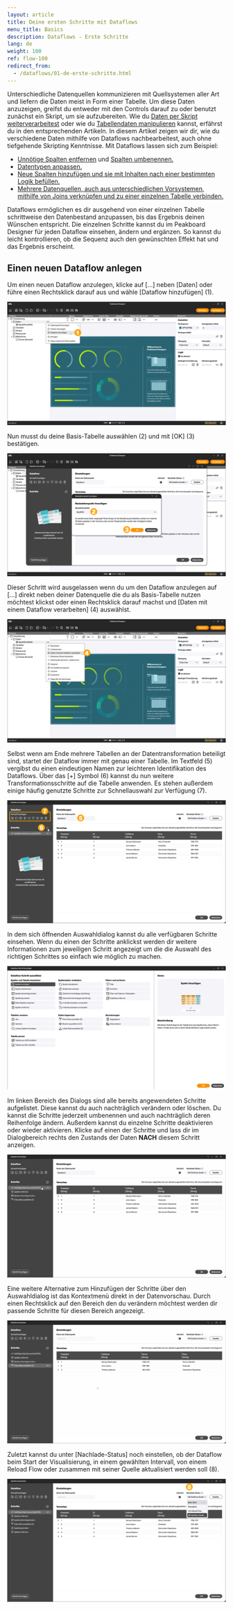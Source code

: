 ```yaml
---
layout: article
title: Deine ersten Schritte mit Dataflows
menu_title: Basics
description: Dataflows - Erste Schritte
lang: de
weight: 100
ref: flow-100
redirect_from:
  - /dataflows/01-de-erste-schritte.html
---
```


Unterschiedliche Datenquellen kommunizieren mit Quellsystemen aller Art und liefern die Daten meist in Form einer Tabelle.
Um diese Daten anzuzeigen, greifst du entweder mit den Controls darauf zu oder benutzt zunächst ein Skript, um sie aufzubereiten.
Wie du [Daten per Skript weiterverarbeitest](/scripting/de-tabellen-daten.html) oder wie du [Tabellendaten manipulieren](/scripting/de-manipulieren.html) kannst, erfährst du in den entsprechenden Artikeln.
In diesem Artikel zeigen wir dir, wie du verschiedene Daten mithilfe von Dataflows nachbearbeitest, auch ohne tiefgehende Skripting Kenntnisse.
Mit Dataflows lassen sich zum Beispiel:  

* [Unnötige Spalten entfernen](/dataflows/de-spalten-bearbeiten.html#spalten-entfernen) und [Spalten umbenennen.](/dataflows/de-spalten-bearbeiten.html#spalte-umbenennen)
* [Datentypen anpassen.](/dataflows/de-spalten-bearbeiten.html#spaltentyp-%C3%A4ndern)
* [Neue Spalten hinzufügen und sie mit Inhalten nach einer bestimmten Logik befüllen.](/dataflows/de-spalten-bearbeiten.html)
* [Mehrere Datenquellen, auch aus unterschiedlichen Vorsystemen, mithilfe von Joins verknüpfen und zu einer einzelnen Tabelle verbinden.](/dataflows/de-tabellen-vereinen.html)

Dataflows ermöglichen es dir ausgehend von einer einzelnen Tabelle schrittweise den Datenbestand anzupassen, bis das Ergebnis deinen Wünschen entspricht.
Die einzelnen Schritte kannst du im Peakboard Designer für jeden Dataflow einsehen, ändern und ergänzen.
So kannst du leicht kontrollieren, ob die Sequenz auch den gewünschten Effekt hat und das Ergebnis erscheint.

## Einen neuen Dataflow anlegen

Um einen neuen Dataflow anzulegen, klicke auf [...] neben [Daten] oder führe einen Rechtsklick darauf aus und wähle [Dataflow hinzufügen] (1).

![Dataflow anlegen](/assets/images/dataflows/getting-started/de_dataflows_create-01.png)

Nun musst du deine Basis-Tabelle auswählen (2) und mit [OK] (3) bestätigen.

![Basis-Tabelle auswählen](/assets/images/dataflows/getting-started/de_dataflows_create-02.png)

Dieser Schritt wird ausgelassen wenn du um den Dataflow anzulegen auf [...] direkt neben deiner Datenquelle die du als Basis-Tabelle nutzen möchtest klickst oder einen Rechtsklick darauf machst und [Daten mit einem Dataflow verarbeiten] (4) auswählst.

![Dataflow alternativ anlegen](/assets/images/dataflows/getting-started/de_dataflows_create-03.png)

Selbst wenn am Ende mehrere Tabellen an der Datentransformation beteiligt sind, startet der Dataflow immer mit genau einer Tabelle.
Im Textfeld (5) vergibst du einen eindeutigen Namen zur leichteren Identifikation des Dataflows.
Über das [+] Symbol (6) kannst du nun weitere Transformationsschritte auf die Tabelle anwenden. Es stehen außerdem einige häufig genutzte Schritte zur Schnellauswahl zur Verfügung (7).

![Schritt hinzufügen](/assets/images/dataflows/getting-started/de_dataflows_create-04.png)

In dem sich öffnenden Auswahldialog kannst du alle verfügbaren Schritte einsehen. Wenn du einen der Schritte anklickst werden dir weitere Informationen zum jeweiligen Schritt angezeigt um die die Auswahl des richtigen Schrittes so einfach wie möglich zu machen.

![Schritt hinzufügen Dialog](/assets/images/dataflows/getting-started/de_dataflows_create-05.png)

Im linken Bereich des Dialogs sind alle bereits angewendeten Schritte aufgelistet.
Diese kannst du auch nachträglich verändern oder löschen. Du kannst die Schritte jederzeit umbenennen und auch nachträglich deren Reihenfolge ändern. Außerdem kannst du einzelne Schritte deaktivieren oder wieder aktivieren.
Klicke auf einen der Schritte und lass dir im Dialogbereich rechts den Zustands der Daten **NACH** diesem Schritt anzeigen.

![Ergebnis](/assets/images/dataflows/getting-started/de_dataflows_create-01.gif)

Eine weitere Alternative zum Hinzufügen der Schritte über den Auswahldialog ist das Kontextmenü direkt in der Datenvorschau.
Durch einen Rechtsklick auf den Bereich den du verändern möchtest werden dir passende Schritte für diesen Bereich angezeigt.

![Kontextmenü](/assets/images/dataflows/getting-started/de_dataflows_create-02.gif)

Zuletzt kannst du unter [Nachlade-Status] noch einstellen, ob der Dataflow beim Start der Visualisierung, in einem gewählten Intervall, von einem Reload Flow oder zusammen mit seiner Quelle aktualisiert werden soll (8).

![Nachlade-Status](/assets/images/dataflows/getting-started/de_dataflows_create-06.png)

